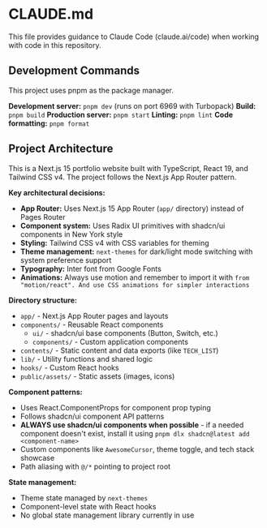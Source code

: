 # CLAUDE.md

This file provides guidance to Claude Code (claude.ai/code) when working with code in this repository.

## Development Commands

This project uses pnpm as the package manager.

**Development server:** `pnpm dev` (runs on port 6969 with Turbopack)
**Build:** `pnpm build` 
**Production server:** `pnpm start`
**Linting:** `pnpm lint`
**Code formatting:** `pnpm format`

## Project Architecture

This is a Next.js 15 portfolio website built with TypeScript, React 19, and Tailwind CSS v4. The project follows the Next.js App Router pattern.

**Key architectural decisions:**
- **App Router:** Uses Next.js 15 App Router (`app/` directory) instead of Pages Router
- **Component system:** Uses Radix UI primitives with shadcn/ui components in New York style
- **Styling:** Tailwind CSS v4 with CSS variables for theming
- **Theme management:** `next-themes` for dark/light mode switching with system preference support
- **Typography:** Inter font from Google Fonts
- **Animations:** Always use motion and remember to import it with `from "motion/react". And use CSS animations for simpler interactions`

**Directory structure:**
- `app/` - Next.js App Router pages and layouts
- `components/` - Reusable React components
  - `ui/` - shadcn/ui base components (Button, Switch, etc.)
  - `components/` - Custom application components
- `contents/` - Static content and data exports (like `TECH_LIST`)
- `lib/` - Utility functions and shared logic
- `hooks/` - Custom React hooks
- `public/assets/` - Static assets (images, icons)

**Component patterns:**
- Uses React.ComponentProps for component prop typing
- Follows shadcn/ui component API patterns
- **ALWAYS use shadcn/ui components when possible** - if a needed component doesn't exist, install it using `pnpm dlx shadcn@latest add <component-name>`
- Custom components like `AwesomeCursor`, theme toggle, and tech stack showcase
- Path aliasing with `@/*` pointing to project root

**State management:**
- Theme state managed by `next-themes`
- Component-level state with React hooks
- No global state management library currently in use